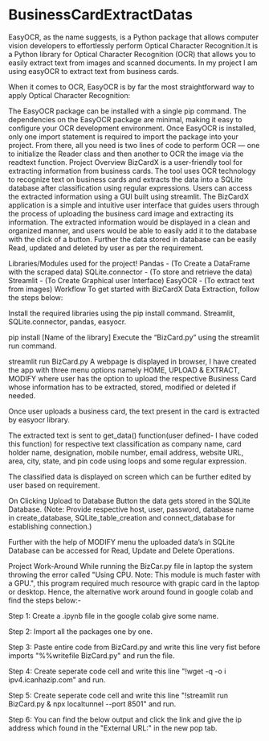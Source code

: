 # BusinessCardExtractDatas

EasyOCR, as the name suggests, is a Python package that allows computer vision developers to effortlessly perform Optical Character Recognition.It is a Python library for Optical Character Recognition (OCR) that allows you to easily extract text from images and scanned documents. In my project I am using easyOCR to extract text from business cards.

When it comes to OCR, EasyOCR is by far the most straightforward way to apply Optical Character Recognition:

The EasyOCR package can be installed with a single pip command.
The dependencies on the EasyOCR package are minimal, making it easy to configure your OCR development environment.
Once EasyOCR is installed, only one import statement is required to import the package into your project.
From there, all you need is two lines of code to perform OCR — one to initialize the Reader class and then another to OCR the image via the readtext function.
Project Overview
BizCardX is a user-friendly tool for extracting information from business cards. The tool uses OCR technology to recognize text on business cards and extracts the data into a SQLite database after classification using regular expressions. Users can access the extracted information using a GUI built using streamlit. The BizCardX application is a simple and intuitive user interface that guides users through the process of uploading the business card image and extracting its information. The extracted information would be displayed in a clean and organized manner, and users would be able to easily add it to the database with the click of a button. Further the data stored in database can be easily Read, updated and deleted by user as per the requirement.

Libraries/Modules used for the project!
Pandas - (To Create a DataFrame with the scraped data)
SQLite.connector - (To store and retrieve the data)
Streamlit - (To Create Graphical user Interface)
EasyOCR - (To extract text from images)
Workflow
To get started with BizCardX Data Extraction, follow the steps below:

Install the required libraries using the pip install command. Streamlit, SQLite.connector, pandas, easyocr.

pip install [Name of the library]
Execute the “BizCard.py” using the streamlit run command.

streamlit run BizCard.py
A webpage is displayed in browser, I have created the app with three menu options namely HOME, UPLOAD & EXTRACT, MODIFY where user has the option to upload the respective Business Card whose information has to be extracted, stored, modified or deleted if needed.

Once user uploads a business card, the text present in the card is extracted by easyocr library.

The extracted text is sent to get_data() function(user defined- I have coded this function) for respective text classification as company name, card holder name, designation, mobile number, email address, website URL, area, city, state, and pin code using loops and some regular expression.

The classified data is displayed on screen which can be further edited by user based on requirement.

On Clicking Upload to Database Button the data gets stored in the SQLite Database. (Note: Provide respective host, user, password, database name in create_database, SQLite_table_creation and connect_database for establishing connection.)

Further with the help of MODIFY menu the uploaded data’s in SQLite Database can be accessed for Read, Update and Delete Operations.

Project Work-Around
While running the BizCar.py file in laptop the system throwing the error called "Using CPU. Note: This module is much faster with a GPU.", this program required much resource with grapic card in the laptop or desktop. Hence, the alternative work around found in google colab and find the steps below:-

Step 1: Create a .ipynb file in the google colab give some name.

Step 2: Import all the packages one by one.

Step 3: Paste entire code from BizCard.py and write this line very fist before imports "%%writefile BizCard.py" and run the file.

Step 4: Create seperate code cell and write this line "!wget -q -o i ipv4.icanhazip.com" and run.

Step 5: Create seperate code cell and write this line "!streamlit run BizCard.py & npx localtunnel --port 8501" and run.

Step 6: You can find the below output and click the link and give the ip address which found in the "External URL:" in the new pop tab.

